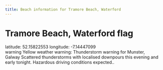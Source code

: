 ```yaml
---
title: Beach information for Tramore Beach, Waterford
---
```

# Tramore Beach, Waterford <span class="material-icons blue-flag">flag</span>

<div class="location-info">latitude: 52.15822553 longitude: -7.14447099</div>
<div id="met-eireann-warnings"><span class="material-icons yellow-warning">warning</span>&nbsp;Yellow weather warning: Thunderstorm warning for Munster, Galway Scattered thunderstorms with localised downpours this evening and early tonight. Hazardous driving conditions expected..&nbsp;</div>
<div></div>